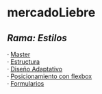 # mercadoLiebre
## *Rama: Estilos*

· [Master](https://github.com/Ale-253/mercadoLiebre/tree/master)  
· [Estructura](https://github.com/Ale-253/mercadoLiebre/tree/estructura)  
· [Diseño Adaptativo](https://github.com/Ale-253/mercadoLiebre/tree/adaptativo)  
· [Posicionamiento con flexbox](https://github.com/Ale-253/mercadoLiebre/tree/flexbox)  
· [Formularios](https://github.com/Ale-253/mercadoLiebre/tree/formularios)
